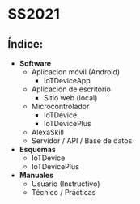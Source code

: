 # SS2021
## Índice:
- __Software__
  - Aplicacion móvil (Android)
    - IoTDeviceApp
  - Aplicacion de escritorio
    - Sitio web (local)
  - Microcontrolador
    - IoTDevice
    - IoTDevicePlus
  - AlexaSkill
  - Servidor / API / Base de datos
- __Esquemas__
  - IoTDevice
  - IoTDevicePlus
- __Manuales__
  - Usuario (Instructivo)
  - Técnico / Prácticas
